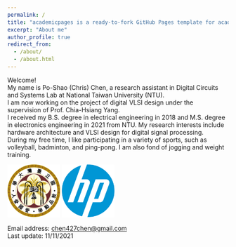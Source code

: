 ```yaml
---
permalink: /
title: "academicpages is a ready-to-fork GitHub Pages template for academic personal websites"
excerpt: "About me"
author_profile: true
redirect_from: 
  - /about/
  - /about.html
---
```


Welcome! <br> My name is Po-Shao (Chris) Chen, a research assistant in Digital Circuits and Systems Lab at National Taiwan University (NTU). <br/>
I am now working on the project of digital VLSI design under the supervision of Prof. Chia-Hsiang Yang. <br/>
I received my B.S. degree in electrical engineering in 2018 and M.S. degree in electronics engineering in 2021 from NTU. My research interests include hardware architecture and VLSI design for digital signal processing.<br/>
During my free time, I like participating in a variety of sports, such as volleyball, badminton, and ping-pong. I am also fond of jogging and weight training. <br/>

<img src='/images/NTU_emblem.png' width='120' >
<img src='/images/HP.jpg' width='120' >

Email address: chen427chen@gmail.com <br/>
Last update: 11/11/2021
